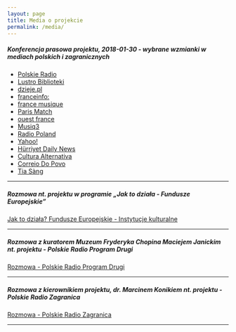```yaml
---
layout: page
title: Media o projekcie
permalink: /media/
---
```


##### Konferencja prasowa projektu, 2018-01-30 - wybrane wzmianki w mediach polskich i zagranicznych

- [Polskie Radio](https://www.polskieradio.pl/326/6378/Artykul/2010525,Chopin-zdigitalizowany)
- [Lustro Biblioteki](http://lustrobiblioteki.pl/2018/01/dziedzictwo-chopinowskie-otwartym-dostepie/)
- [dzieje.pl](https://dzieje.pl/kultura-i-sztuka/narodowy-instytut-fryderyka-chopina-digitalizuje-swoje-zbiory)
- [franceinfo:](https://culturebox.francetvinfo.fr/musique/l-institut-polonais-frederic-chopin-de-varsovie-va-numeriser-toutes-ses-archives-268707)
- [france musique](https://www.francemusique.fr/actualite-musicale/les-collections-de-l-institut-polonais-frederic-chopin-bientot-accessibles-a-tous-58888)
- [Paris Match](https://parismatch.be/culture/musique/111844/la-pologne-numerisera-et-ouvrira-lacces-a-ses-collections-du-patrimoine-de-chopin)
- [ouest france](https://www.ouest-france.fr/culture/musiques/chopin-la-pologne-va-donner-acces-en-ligne-toutes-les-partitions-5533470)
- [Musiq3](https://www.rtbf.be/musiq3/actualite/a-la-une/detail_les-collections-frederic-chopin-bientot-numerisees-et-accessibles-de-tous?id=9832164)
- [Radio Poland](http://www.thenews.pl/1/6/Artykul/346972,Chopin-Heritage-in-Open-Access)
- [Yahoo!](https://www.yahoo.com/news/poland-post-chopin-collection-online-165627791.html?guccounter=1)
- [Hürriyet Daily News](http://www.hurriyetdailynews.com/poland-to-post-chopin-collection-online-126579)
- [Cultura Alternativa](http://culturaalternativa.com.br/instituto-fryderyk-chopin/)
- [Correio Do Povo](http://www.correiodopovo.com.br/ArteAgenda/Variedades/Musica/2018/1/641157/Polonia-vai-disponibilizar-online-toda-colecao-de-Chopin)
- [Tia Sàng](http://tiasang.com.vn/-doi-moi-sang-tao/Truy-cap-mo-di-san-am-nhac-Chopin-11197)

---

##### Rozmowa nt. projektu w programie „Jak to działa - Fundusze Europejskie”

<a href="https://vod.tvp.pl/video/jak-to-dziala,fundusze-europejskie-instytucje-kulturalne,38473212" target="_blank">Jak to działa? Fundusze Europejskie - Instytucje kulturalne</a>

---

##### Rozmowa z kuratorem Muzeum Fryderyka Chopina Maciejem Janickim nt. projektu - Polskie Radio Program Drugi

<a href="https://www.polskieradio.pl/8/410/Artykul/2011159,Dziedzictwo-Chopinowskie-Wielka-digitalizacja-spuscizny-geniusza" target="_blank">Rozmowa - Polskie Radio Program Drugi</a>

---

##### Rozmowa z kierownikiem projektu, dr. Marcinem Konikiem nt. projektu - Polskie Radio Zagranica

<a href="http://www.radiozagranica.pl/8/82/Artykul/347696,Dziedzictwo-Chopinowskie-w-otwartym-dostepie" target="_blank">Rozmowa - Polskie Radio Zagranica</a>

---
